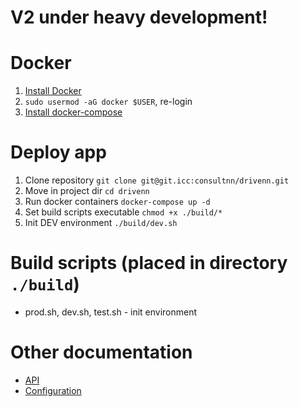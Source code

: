 V2 under heavy development!
==========================

Docker
===========
1. [Install Docker](https://docs.docker.com/engine/installation/linux/ubuntulinux/#/install)
2. `sudo usermod -aG docker $USER`, re-login
3. [Install docker-compose](https://github.com/docker/compose/releases/latest)

Deploy app
===========
1. Clone repository
`git clone git@git.icc:consultnn/drivenn.git`
2. Move in project dir
`cd drivenn`
3. Run docker containers
`docker-compose up -d`
4. Set build scripts executable
`chmod +x ./build/*`
6. Init DEV environment
`./build/dev.sh`

Build scripts (placed in directory `./build`)
===========
 - prod.sh, dev.sh, test.sh - init environment
 
Other documentation
===========
 - [API](docs/api.md)
 - [Configuration](docs/configuration.md)
